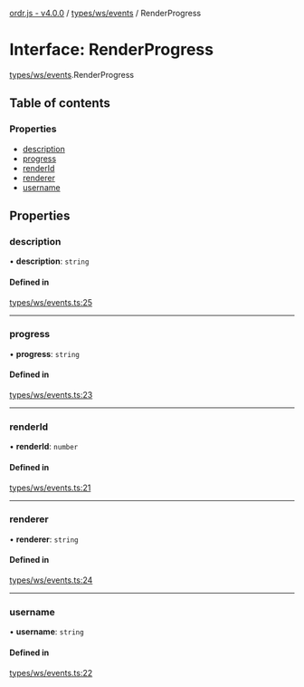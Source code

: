 [ordr.js - v4.0.0](../README.md) / [types/ws/events](../modules/types_ws_events.md) / RenderProgress

# Interface: RenderProgress

[types/ws/events](../modules/types_ws_events.md).RenderProgress

## Table of contents

### Properties

- [description](types_ws_events.RenderProgress.md#description)
- [progress](types_ws_events.RenderProgress.md#progress)
- [renderId](types_ws_events.RenderProgress.md#renderid)
- [renderer](types_ws_events.RenderProgress.md#renderer)
- [username](types_ws_events.RenderProgress.md#username)

## Properties

### description

• **description**: `string`

#### Defined in

[types/ws/events.ts:25](https://github.com/LockBlock-dev/ordr.js/blob/b45a0e0/src/types/ws/events.ts#L25)

___

### progress

• **progress**: `string`

#### Defined in

[types/ws/events.ts:23](https://github.com/LockBlock-dev/ordr.js/blob/b45a0e0/src/types/ws/events.ts#L23)

___

### renderId

• **renderId**: `number`

#### Defined in

[types/ws/events.ts:21](https://github.com/LockBlock-dev/ordr.js/blob/b45a0e0/src/types/ws/events.ts#L21)

___

### renderer

• **renderer**: `string`

#### Defined in

[types/ws/events.ts:24](https://github.com/LockBlock-dev/ordr.js/blob/b45a0e0/src/types/ws/events.ts#L24)

___

### username

• **username**: `string`

#### Defined in

[types/ws/events.ts:22](https://github.com/LockBlock-dev/ordr.js/blob/b45a0e0/src/types/ws/events.ts#L22)
